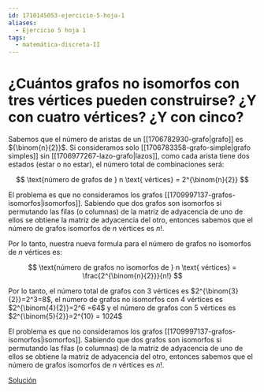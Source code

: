 ```yaml
---
id: 1710145053-ejercicio-5-hoja-1
aliases:
  - Ejercicio 5 hoja 1
tags:
  - matemática-discreta-II
---
```


# ¿Cuántos grafos no isomorfos con tres vértices pueden construirse? ¿Y con cuatro vértices? ¿Y con cinco?

Sabemos que el número de aristas de un [[1706782930-grafo|grafo]] es ${\binom{n}{2}}$. Si consideramos solo [[1706783358-grafo-simple|grafo simples]] sin [[1706977267-lazo-grafo|lazos]], como cada arista tiene dos estados (estar o no estar), el número total de combinaciones será:

$$
\text{número de grafos de } n \text{ vértices} = 2^{\binom{n}{2}} 
$$

El problema es que no consideramos los grafos [[1709997137-grafos-isomorfos|isomorfos]]. Sabiendo que dos grafos son isomorfos si permutando las filas (o columnas) de la matriz de adyacencia de uno de ellos se obtiene la matriz de adyacencia del otro, entonces sabemos que el número de grafos isomorfos de $n$ vértices es $n!$.

Por lo tanto, nuestra nueva formula para el número de grafos no isomorfos de $n$ vértices es:

$$
\text{número de grafos no isomorfos de } n \text{ vértices} = \frac{2^{\binom{n}{2}}}{n!}
$$

Por lo tanto, el número total de grafos con 3 vértices es $2^{\binom{3}{2}}=2^3=8$, el número de grafos no isomorfos con 4 vértices es $2^{\binom{4}{2}}=2^6 =64$ y el número de grafos con 5 vértices es $2^{\binom{5}{2}}=2^{10} = 1024$ 

El problema es que no consideramos los grafos [[1709997137-grafos-isomorfos|isomorfos]]. Sabiendo que dos grafos son isomorfos si permutando las filas (o columnas) de la matriz de adyacencia de uno de ellos se obtiene la matriz de adyacencia del otro, entonces sabemos que el número de grafos isomorfos de $n$ vértices es $n!$.

[Solución](https://oeis.org/A000088)
